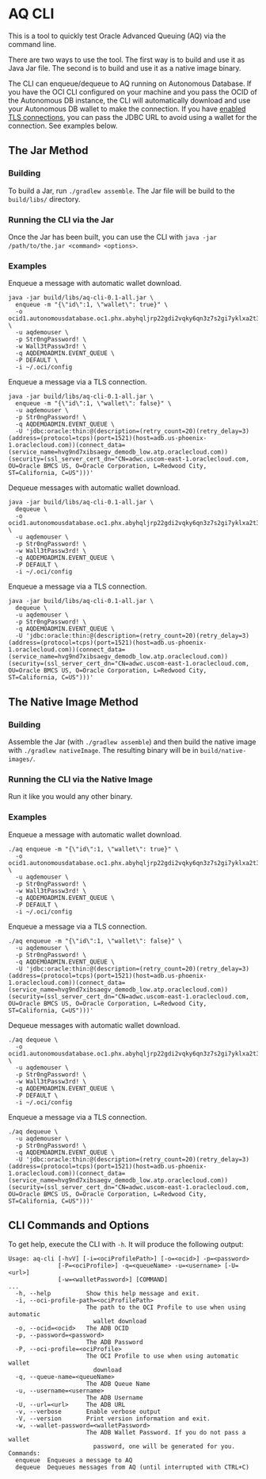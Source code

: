 # AQ CLI

This is a tool to quickly test Oracle Advanced Queuing (AQ) via the command line.

There are two ways to use the tool. The first way is to build and use it as Java Jar file. The second is to build and use it as a native image binary.

The CLI can enqueue/dequeue to AQ running on Autonomous Database. If you have the OCI CLI configured on your machine and you pass the OCID of the Autonomous DB instance, the CLI will automatically download and use your Autonomous DB wallet to make the connection. If you have [enabled TLS connections](https://recursive.codes/blog/post/2026), you can pass the JDBC URL to avoid using a wallet for the connection. See examples below.

## The Jar Method

### Building

To build a Jar, run `./gradlew assemble`. The Jar file will be build to the `build/libs/` directory.

### Running the CLI via the Jar

Once the Jar has been built, you can use the CLI with `java -jar /path/to/the.jar <command> <options>`. 

### Examples

Enqueue a message with automatic wallet download.

```shell
java -jar build/libs/aq-cli-0.1-all.jar \
  enqueue -m "{\"id\":1, \"wallet\": true}" \
  -o ocid1.autonomousdatabase.oc1.phx.abyhqljrp22gdi2vqky6qn3z7s2gi7yklxa2t3yhvqlrs7h6ak665uvxctia \
  -u aqdemouser \
  -p Str0ngPassword! \
  -w Wall3tPassw3rd! \
  -q AQDEMOADMIN.EVENT_QUEUE \
  -P DEFAULT \
  -i ~/.oci/config 
```
Enqueue a message via a TLS connection.

```shell
java -jar build/libs/aq-cli-0.1-all.jar \
  enqueue -m "{\"id\":1, \"wallet\": false}" \
  -u aqdemouser \
  -p Str0ngPassword! \
  -q AQDEMOADMIN.EVENT_QUEUE \
  -U 'jdbc:oracle:thin:@(description=(retry_count=20)(retry_delay=3)(address=(protocol=tcps)(port=1521)(host=adb.us-phoenix-1.oraclecloud.com))(connect_data=(service_name=hvg9nd7xibsaegv_demodb_low.atp.oraclecloud.com))(security=(ssl_server_cert_dn="CN=adwc.uscom-east-1.oraclecloud.com, OU=Oracle BMCS US, O=Oracle Corporation, L=Redwood City, ST=California, C=US")))'
```

Dequeue messages with automatic wallet download.

```shell
java -jar build/libs/aq-cli-0.1-all.jar \
  dequeue \
  -o ocid1.autonomousdatabase.oc1.phx.abyhqljrp22gdi2vqky6qn3z7s2gi7yklxa2t3yhvqlrs7h6ak665uvxctia \
  -u aqdemouser \
  -p Str0ngPassword! \
  -w Wall3tPassw3rd! \
  -q AQDEMOADMIN.EVENT_QUEUE \
  -P DEFAULT \
  -i ~/.oci/config 
```
Enqueue a message via a TLS connection.

```shell
java -jar build/libs/aq-cli-0.1-all.jar \
  dequeue \
  -u aqdemouser \
  -p Str0ngPassword! \
  -q AQDEMOADMIN.EVENT_QUEUE \
  -U 'jdbc:oracle:thin:@(description=(retry_count=20)(retry_delay=3)(address=(protocol=tcps)(port=1521)(host=adb.us-phoenix-1.oraclecloud.com))(connect_data=(service_name=hvg9nd7xibsaegv_demodb_low.atp.oraclecloud.com))(security=(ssl_server_cert_dn="CN=adwc.uscom-east-1.oraclecloud.com, OU=Oracle BMCS US, O=Oracle Corporation, L=Redwood City, ST=California, C=US")))'
```

## The Native Image Method

### Building

Assemble the Jar (with `./gradlew assemble`) and then build the native image with `./gradlew nativeImage`. The resulting binary will be in `build/native-images/`.

### Running the CLI via the Native Image

Run it like you would any other binary.

### Examples

Enqueue a message with automatic wallet download.

```shell
./aq enqueue -m "{\"id\":1, \"wallet\": true}" \
  -o ocid1.autonomousdatabase.oc1.phx.abyhqljrp22gdi2vqky6qn3z7s2gi7yklxa2t3yhvqlrs7h6ak665uvxctia \
  -u aqdemouser \
  -p Str0ngPassword! \
  -w Wall3tPassw3rd! \
  -q AQDEMOADMIN.EVENT_QUEUE \
  -P DEFAULT \
  -i ~/.oci/config 
```
Enqueue a message via a TLS connection.

```shell
./aq enqueue -m "{\"id\":1, \"wallet\": false}" \
  -u aqdemouser \
  -p Str0ngPassword! \
  -q AQDEMOADMIN.EVENT_QUEUE \
  -U 'jdbc:oracle:thin:@(description=(retry_count=20)(retry_delay=3)(address=(protocol=tcps)(port=1521)(host=adb.us-phoenix-1.oraclecloud.com))(connect_data=(service_name=hvg9nd7xibsaegv_demodb_low.atp.oraclecloud.com))(security=(ssl_server_cert_dn="CN=adwc.uscom-east-1.oraclecloud.com, OU=Oracle BMCS US, O=Oracle Corporation, L=Redwood City, ST=California, C=US")))'
```

Dequeue messages with automatic wallet download.

```shell
./aq dequeue \
  -o ocid1.autonomousdatabase.oc1.phx.abyhqljrp22gdi2vqky6qn3z7s2gi7yklxa2t3yhvqlrs7h6ak665uvxctia \
  -u aqdemouser \
  -p Str0ngPassword! \
  -w Wall3tPassw3rd! \
  -q AQDEMOADMIN.EVENT_QUEUE \
  -P DEFAULT \
  -i ~/.oci/config 
```
Enqueue a message via a TLS connection.

```shell
./aq dequeue \
  -u aqdemouser \
  -p Str0ngPassword! \
  -q AQDEMOADMIN.EVENT_QUEUE \
  -U 'jdbc:oracle:thin:@(description=(retry_count=20)(retry_delay=3)(address=(protocol=tcps)(port=1521)(host=adb.us-phoenix-1.oraclecloud.com))(connect_data=(service_name=hvg9nd7xibsaegv_demodb_low.atp.oraclecloud.com))(security=(ssl_server_cert_dn="CN=adwc.uscom-east-1.oraclecloud.com, OU=Oracle BMCS US, O=Oracle Corporation, L=Redwood City, ST=California, C=US")))'
```

## CLI Commands and Options

To get help, execute the CLI with `-h`. It will produce the following output:

```shell
Usage: aq-cli [-hvV] [-i=<ociProfilePath>] [-o=<ocid>] -p=<password>
              [-P=<ociProfile>] -q=<queueName> -u=<username> [-U=<url>]
              [-w=<walletPassword>] [COMMAND]
...
  -h, --help          Show this help message and exit.
  -i, --oci-profile-path=<ociProfilePath>
                      The path to the OCI Profile to use when using automatic
                        wallet download
  -o, --ocid=<ocid>   The ADB OCID
  -p, --password=<password>
                      The ADB Password
  -P, --oci-profile=<ociProfile>
                      The OCI Profile to use when using automatic wallet
                        download
  -q, --queue-name=<queueName>
                      The ADB Queue Name
  -u, --username=<username>
                      The ADB Username
  -U, --url=<url>     The ADB URL
  -v, --verbose       Enable verbose output
  -V, --version       Print version information and exit.
  -w, --wallet-password=<walletPassword>
                      The ADB Wallet Password. If you do not pass a wallet
                        password, one will be generated for you.
Commands:
  enqueue  Enqueues a message to AQ
  dequeue  Dequeues messages from AQ (until interrupted with CTRL+C)
```